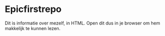 # Epicfirstrepo
Dit is informatie over mezelf, in HTML. Open dit dus in je browser om hem makkelijk te kunnen lezen.
